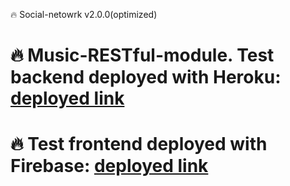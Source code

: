 🔥 Social-netowrk v2.0.0(optimized)


# 🔥 Music-RESTful-module. Test backend deployed with Heroku: [deployed link](https://social-network-backend-legabog.herokuapp.com)
# 🔥 Test frontend deployed with Firebase: [deployed link](https://social-network-legabog.web.app/)
